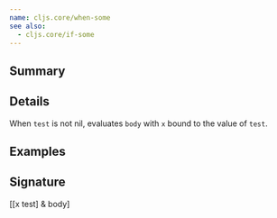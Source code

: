 ```yaml
---
name: cljs.core/when-some
see also:
  - cljs.core/if-some
---
```


## Summary

## Details

When `test` is not nil, evaluates `body` with `x` bound to the value of `test`.

## Examples

## Signature
[[x test] & body]
